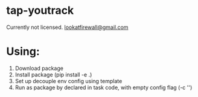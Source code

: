 # tap-youtrack
Currently not licensed.
lookatfirewall@gmail.com

# Using:
1. Download package
2. Install package (pip install -e .)
3. Set up decouple env config using template
4. Run as package by declared in task code, with empty config flag (-c '')
